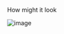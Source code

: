 How might it look 

![image](https://user-images.githubusercontent.com/90092477/212725079-65ecf66f-702e-4e0a-8b70-b0f0fce64220.png)
